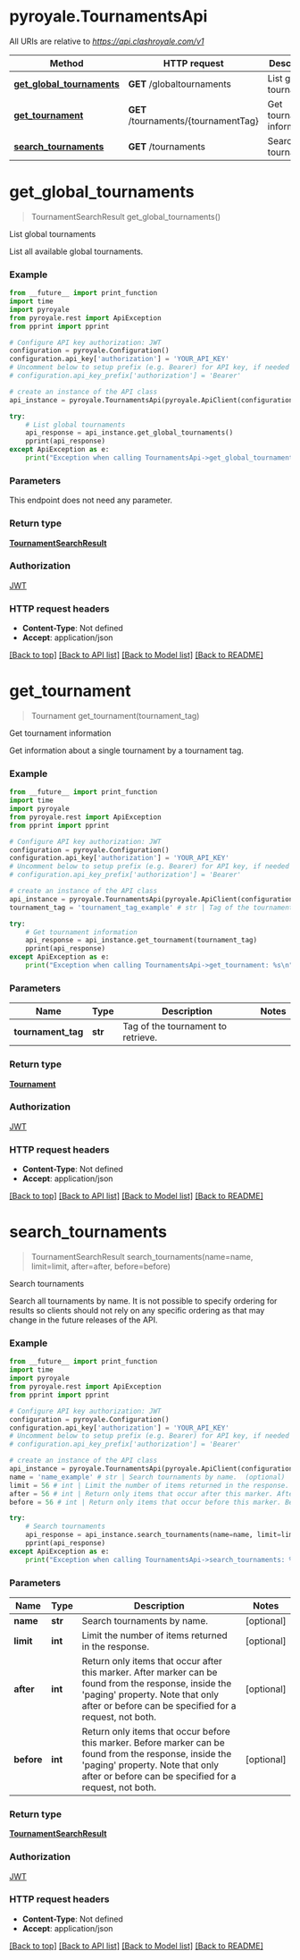 # pyroyale.TournamentsApi

All URIs are relative to *https://api.clashroyale.com/v1*

Method | HTTP request | Description
------------- | ------------- | -------------
[**get_global_tournaments**](TournamentsApi.md#get_global_tournaments) | **GET** /globaltournaments | List global tournaments
[**get_tournament**](TournamentsApi.md#get_tournament) | **GET** /tournaments/{tournamentTag} | Get tournament information
[**search_tournaments**](TournamentsApi.md#search_tournaments) | **GET** /tournaments | Search tournaments

# **get_global_tournaments**
> TournamentSearchResult get_global_tournaments()

List global tournaments

List all available global tournaments.

### Example
```python
from __future__ import print_function
import time
import pyroyale
from pyroyale.rest import ApiException
from pprint import pprint

# Configure API key authorization: JWT
configuration = pyroyale.Configuration()
configuration.api_key['authorization'] = 'YOUR_API_KEY'
# Uncomment below to setup prefix (e.g. Bearer) for API key, if needed
# configuration.api_key_prefix['authorization'] = 'Bearer'

# create an instance of the API class
api_instance = pyroyale.TournamentsApi(pyroyale.ApiClient(configuration))

try:
    # List global tournaments
    api_response = api_instance.get_global_tournaments()
    pprint(api_response)
except ApiException as e:
    print("Exception when calling TournamentsApi->get_global_tournaments: %s\n" % e)
```

### Parameters
This endpoint does not need any parameter.

### Return type

[**TournamentSearchResult**](TournamentSearchResult.md)

### Authorization

[JWT](../README.md#JWT)

### HTTP request headers

 - **Content-Type**: Not defined
 - **Accept**: application/json

[[Back to top]](#) [[Back to API list]](../README.md#documentation-for-api-endpoints) [[Back to Model list]](../README.md#documentation-for-models) [[Back to README]](../README.md)

# **get_tournament**
> Tournament get_tournament(tournament_tag)

Get tournament information

Get information about a single tournament by a tournament tag. 

### Example
```python
from __future__ import print_function
import time
import pyroyale
from pyroyale.rest import ApiException
from pprint import pprint

# Configure API key authorization: JWT
configuration = pyroyale.Configuration()
configuration.api_key['authorization'] = 'YOUR_API_KEY'
# Uncomment below to setup prefix (e.g. Bearer) for API key, if needed
# configuration.api_key_prefix['authorization'] = 'Bearer'

# create an instance of the API class
api_instance = pyroyale.TournamentsApi(pyroyale.ApiClient(configuration))
tournament_tag = 'tournament_tag_example' # str | Tag of the tournament to retrieve. 

try:
    # Get tournament information
    api_response = api_instance.get_tournament(tournament_tag)
    pprint(api_response)
except ApiException as e:
    print("Exception when calling TournamentsApi->get_tournament: %s\n" % e)
```

### Parameters

Name | Type | Description  | Notes
------------- | ------------- | ------------- | -------------
 **tournament_tag** | **str**| Tag of the tournament to retrieve.  | 

### Return type

[**Tournament**](Tournament.md)

### Authorization

[JWT](../README.md#JWT)

### HTTP request headers

 - **Content-Type**: Not defined
 - **Accept**: application/json

[[Back to top]](#) [[Back to API list]](../README.md#documentation-for-api-endpoints) [[Back to Model list]](../README.md#documentation-for-models) [[Back to README]](../README.md)

# **search_tournaments**
> TournamentSearchResult search_tournaments(name=name, limit=limit, after=after, before=before)

Search tournaments

Search all tournaments by name. It is not possible to specify ordering for results so clients should not rely on any specific ordering as that may change in the future releases of the API. 

### Example
```python
from __future__ import print_function
import time
import pyroyale
from pyroyale.rest import ApiException
from pprint import pprint

# Configure API key authorization: JWT
configuration = pyroyale.Configuration()
configuration.api_key['authorization'] = 'YOUR_API_KEY'
# Uncomment below to setup prefix (e.g. Bearer) for API key, if needed
# configuration.api_key_prefix['authorization'] = 'Bearer'

# create an instance of the API class
api_instance = pyroyale.TournamentsApi(pyroyale.ApiClient(configuration))
name = 'name_example' # str | Search tournaments by name.  (optional)
limit = 56 # int | Limit the number of items returned in the response.  (optional)
after = 56 # int | Return only items that occur after this marker. After marker can be found from the response, inside the 'paging' property. Note that only after or before can be specified for a request, not both.  (optional)
before = 56 # int | Return only items that occur before this marker. Before marker can be found from the response, inside the 'paging' property. Note that only after or before can be specified for a request, not both.  (optional)

try:
    # Search tournaments
    api_response = api_instance.search_tournaments(name=name, limit=limit, after=after, before=before)
    pprint(api_response)
except ApiException as e:
    print("Exception when calling TournamentsApi->search_tournaments: %s\n" % e)
```

### Parameters

Name | Type | Description  | Notes
------------- | ------------- | ------------- | -------------
 **name** | **str**| Search tournaments by name.  | [optional] 
 **limit** | **int**| Limit the number of items returned in the response.  | [optional] 
 **after** | **int**| Return only items that occur after this marker. After marker can be found from the response, inside the &#x27;paging&#x27; property. Note that only after or before can be specified for a request, not both.  | [optional] 
 **before** | **int**| Return only items that occur before this marker. Before marker can be found from the response, inside the &#x27;paging&#x27; property. Note that only after or before can be specified for a request, not both.  | [optional] 

### Return type

[**TournamentSearchResult**](TournamentSearchResult.md)

### Authorization

[JWT](../README.md#JWT)

### HTTP request headers

 - **Content-Type**: Not defined
 - **Accept**: application/json

[[Back to top]](#) [[Back to API list]](../README.md#documentation-for-api-endpoints) [[Back to Model list]](../README.md#documentation-for-models) [[Back to README]](../README.md)

